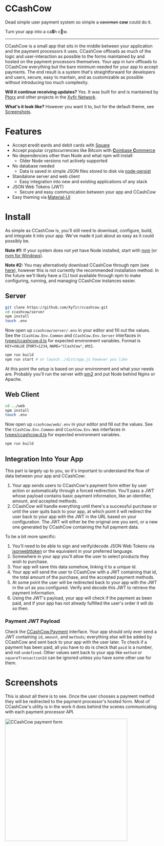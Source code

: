# CCashCow

Dead simple user payment system so simple a ~~caveman~~ **cow** could do it.

Turn your app into a ca💲h c🐄w.

---

CCashCow is a small app that sits in the middle between your application and the payment processors it uses. CCashCow offloads as much of the logic and user-interaction as possible to the forms maintained by and hosted on the payment processors themselves. Your app in turn offloads to CCashCow everything but the bare minimum needed for your app to accept payments. The end result is a system that's straightforward for developers and users, secure, easy to mantain, and as customizable as possible without introducing too much complexity.

**Will it continue receiving updates?** Yes. It was built for and is mantained by [Ptorx](https://ptorx.com) and other projects in the [Xyfir Network](https://www.xyfir.com/network).

**What's it look like?** However you want it to, but for the default theme, see [Screenshots](#screenshots).

# Features

- Accept **c**redit **c**ards and debit cards with [Square](https://squareup.com/i/XYFIRLLC00)
- Accept popular cryptocurrencies like Bitcoin with [**C**oinbase **C**ommerce](https://commerce.coinbase.com/)
- No dependencies other than Node and what npm will install
  - Older Node versions not actively supported
- No database needed
  - Data is saved in simple JSON files stored to disk via [node-persist](https://www.npmjs.com/package/node-persist)
- Standalone server and web client
  - Easy integration into new and existing applications of any stack
- JSON Web Tokens (JWT)
  - Secure and easy communication between your app and CCashCow
- Easy theming via [Material-UI](https://material-ui.com/style/color/#color-tool)

# Install

As simple as CCashCow is, you'll still need to download, configure, build, and integrate it into your app. We've made it just about as easy as it could possibly be.

**Note #1:** If your system does not yet have Node installed, start with [nvm](https://github.com/creationix/nvm#install-script) (or [nvm for Windows](https://github.com/coreybutler/nvm-windows#node-version-manager-nvm-for-windows)).

**Note #2:** You may alternatively download CCashCow through npm (see [here](http://npmjs.com/package/ccashcow)), however this is not currently the recommended installation method. In the future we'll likely have a CLI tool available through npm to make configuring, running, and managing CCashCow instances easier.

## Server

```bash
git clone https://github.com/Xyfir/ccashcow.git
cd ccashcow/server
npm install
touch .env
```

Now open up `ccashcow/server/.env` in your editor and fill out the values. See the `CCashCow.Env.Common` and `CCashCow.Env.Server` interfaces in [types/ccashcow.d.ts](https://github.com/Xyfir/ccashcow/blob/master/types/ccashcow.d.ts) for expected environment variables. Format is `KEY=VALUE` (`PORT=1234`, `NAME="CCashCow"`, etc).

```bash
npm run build
npm run start # or launch ./dist/app.js however you like
```

At this point the setup is based on your environment and what your needs are. Probably you'll run the server with [pm2](https://www.npmjs.com/package/pm2) and put Node behind Nginx or Apache.

## Web Client

```bash
cd ../web
npm install
touch .env
```

Now open up `ccashcow/web/.env` in your editor and fill out the values. See the `CCashCow.Env.Common` and `CCashCow.Env.Web` interfaces in [types/ccashcow.d.ts](https://github.com/Xyfir/ccashcow/blob/master/types/ccashcow.d.ts) for expected environment variables.

```bash
npm run build
```

## Integration Into Your App

This part is largely up to you, so it's important to understand the flow of data between your app and CCashCow:

1. Your app sends users to CCashCow's payment form either by user action or automatically through a forced redirection. You'll pass a JWT whose payload contains basic payment information, like an identifier, amount, and accepted methods.
2. CCashCow will handle everything until there's a successful purchase or until the user quits back to your app, at which point it will redirect the user back to your app with the JWT in the URL based on your configuration. The JWT will either be the original one you sent, or a new one generated by CCashCow containing the full payment data.

To be a bit more specific:

1. You'll need to be able to sign and verify/decode JSON Web Tokens via [jsonwebttoken](https://www.npmjs.com/package/jsonwebtoken) or the equivalent in your preferred language.
2. Somewhere in your app you'll allow the user to select products they wish to purchase.
3. Your app will save this data somehow, linking it to a unique id.
4. Your app will send the user to CCashCow with a JWT containing that id, the total amount of the purchase, and the accepted payment methods.
5. At some point the user will be redirected back to your app with the JWT in the url as you configured. Verify and decode this JWT to retrieve the payment information.
6. Using the JWT's payload, your app will check if the payment as been paid, and if your app has not already fulfilled the user's order it will do so then.

### Payment JWT Payload

Check the [CCashCow.Payment](https://github.com/Xyfir/ccashcow/blob/master/types/ccashcow.d.ts) interface. Your app should only ever send a JWT containing `id`, `amount`, and `methods`; everything else will be added by CCashCow and sent back to your app with the user later. To check if a payment has been paid, all you have to do is check that `paid` is a number, and not `undefined`. Other values sent back to your app like `method` or `squareTransactionId` can be ignored unless you have some other use for them.

# Screenshots

This is about all there is to see. Once the user chooses a payment method they will be redirected to the payment processor's hosted form. Most of CCashCow's utility is in the work it does behind the scenes communicating with each payment processor API.

<img src="https://i.imgur.com/TRPkDfv.png" alt="CCashCow payment form" height="400px" />
